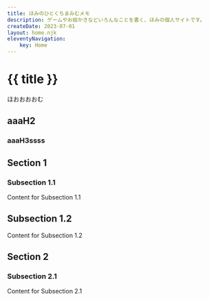 ```yaml
---
title: ほみのひとくちまみむメモ
description: ゲームやお絵かきなどいろんなことを書く、ほみの個人サイトです。
createDate: 2023-07-01
layout: home.njk
eleventyNavigation:
    key: Home
---
```


# {{ title }}

ほおおおおむ

## aaaH2

### aaaH3ssss

## Section 1

### Subsection 1.1

Content for Subsection 1.1

## Subsection 1.2

Content for Subsection 1.2

## Section 2

### Subsection 2.1

Content for Subsection 2.1
